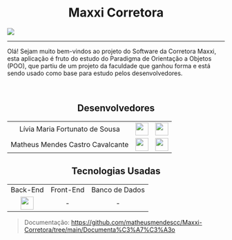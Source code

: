 <h1 align="center">Maxxi Corretora</h1>
<img src="https://user-images.githubusercontent.com/84646971/187559108-07139004-b6df-4911-8414-ed42d73da08f.png">

<hr>
<p>Olá! Sejam muito bem-vindos ao projeto do Software da Corretora Maxxi, esta aplicação é fruto do estudo do Paradigma de Orientação a Objetos (POO), que partiu de um projeto da faculdade que ganhou forma e está sendo usado como base para estudo pelos desenvolvedores.</p>
<br>

<div align="center">
    <h2>Desenvolvedores</h2>
    <table>
        <tr>
            <td align="center">
                Lívia Maria Fortunato de Sousa
            </td>
            <td align="center">
                <a href="https://github.com/liviafort">
                    <img width=30 src="https://cdn.jsdelivr.net/gh/devicons/devicon/icons/github/github-original.svg" />
                </a>
            </td>
            <td align="center">
                <a href="https://www.linkedin.com/in/l%C3%ADvia-fortunato-120746225/">
                    <img width=30 src="https://cdn.jsdelivr.net/gh/devicons/devicon/icons/linkedin/linkedin-original.svg" />
                </a>
            </td>
        </tr>
        <tr>
            <td align="center">
                Matheus Mendes Castro Cavalcante
            </td>
            <td align="center">
                <a href="https://github.com/matheusmendescc">
                    <img width=30 src="https://cdn.jsdelivr.net/gh/devicons/devicon/icons/github/github-original.svg" />
                </a>
            </td>
            <td align="center">
                <a href="https://www.linkedin.com/in/matheus-mendes-castro-cavalcante-95b857203/">
                    <img width=30 src="https://cdn.jsdelivr.net/gh/devicons/devicon/icons/linkedin/linkedin-original.svg" />
                </a>
            </td>
        </tr>
    </table>
</div>

<div align="center">
    <h2>Tecnologias Usadas</h2>
    <table>
        <tr>
            <td>
                Back-End
            </td>
            <td>
                Front-End
            </td>
            <td>
                Banco de Dados
            </td>
        </tr>
        <tr>
            <td align="center"> <!-- Back-End -->
                <img width=30 src="https://cdn.jsdelivr.net/gh/devicons/devicon/icons/cplusplus/cplusplus-original.svg" />
            </td>
            <td align="center"><!-- Front-End -->
                -
            </td>
            <td align="center"><!-- Banco de Dados -->
                -
            </td>
        </tr>
    </table>
</div>

> Documentação: https://github.com/matheusmendescc/Maxxi-Corretora/tree/main/Documenta%C3%A7%C3%A3o
